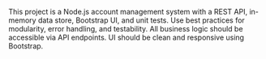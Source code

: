 <!-- Use this file to provide workspace-specific custom instructions to Copilot. For more details, visit https://code.visualstudio.com/docs/copilot/copilot-customization#_use-a-githubcopilotinstructionsmd-file -->

This project is a Node.js account management system with a REST API, in-memory data store, Bootstrap UI, and unit tests. Use best practices for modularity, error handling, and testability. All business logic should be accessible via API endpoints. UI should be clean and responsive using Bootstrap.
